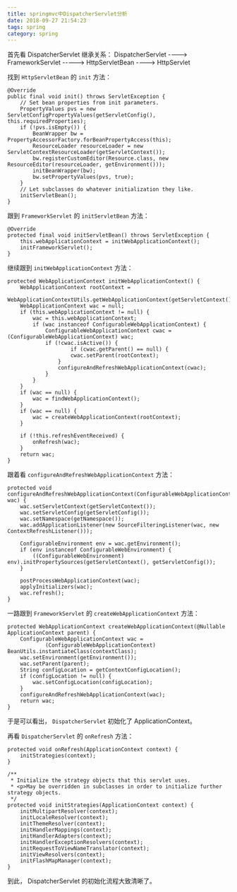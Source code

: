 ```yaml
---
title: springmvc中DispatcherServlet分析
date: 2018-09-27 21:54:23
tags: spring
category: spring
---
```


首先看 DispatcherServlet 继承关系：
DispatcherServlet ----> FrameworkServlet -----> HttpServletBean ----> HttpServlet

找到 `HttpServletBean` 的 `init` 方法：

    @Override
	public final void init() throws ServletException {
		// Set bean properties from init parameters.
		PropertyValues pvs = new ServletConfigPropertyValues(getServletConfig(), this.requiredProperties);
		if (!pvs.isEmpty()) {
            BeanWrapper bw = PropertyAccessorFactory.forBeanPropertyAccess(this);
            ResourceLoader resourceLoader = new ServletContextResourceLoader(getServletContext());
            bw.registerCustomEditor(Resource.class, new ResourceEditor(resourceLoader, getEnvironment()));
            initBeanWrapper(bw);
            bw.setPropertyValues(pvs, true);
		}
        // Let subclasses do whatever initialization they like.
		initServletBean();
	}

跟到 `FrameworkServlet` 的 `initServletBean` 方法：

    @Override
	protected final void initServletBean() throws ServletException {
        this.webApplicationContext = initWebApplicationContext();
        initFrameworkServlet();	
	}
继续跟到 `initWebApplicationContext` 方法：

    protected WebApplicationContext initWebApplicationContext() {
		WebApplicationContext rootContext =
				WebApplicationContextUtils.getWebApplicationContext(getServletContext());
		WebApplicationContext wac = null;
		if (this.webApplicationContext != null) {
			wac = this.webApplicationContext;
			if (wac instanceof ConfigurableWebApplicationContext) {
				ConfigurableWebApplicationContext cwac = (ConfigurableWebApplicationContext) wac;
				if (!cwac.isActive()) {
						if (cwac.getParent() == null) {
						cwac.setParent(rootContext);
					}
					configureAndRefreshWebApplicationContext(cwac);
				}
			}
		}
		if (wac == null) {
			wac = findWebApplicationContext();
		}
		if (wac == null) {
			wac = createWebApplicationContext(rootContext);
		}

		if (!this.refreshEventReceived) {
			onRefresh(wac);
		}
		return wac;
	}
跟着看 `configureAndRefreshWebApplicationContext` 方法：

    protected void configureAndRefreshWebApplicationContext(ConfigurableWebApplicationContext wac) {
		wac.setServletContext(getServletContext());
		wac.setServletConfig(getServletConfig());
		wac.setNamespace(getNamespace());
		wac.addApplicationListener(new SourceFilteringListener(wac, new ContextRefreshListener()));

		ConfigurableEnvironment env = wac.getEnvironment();
		if (env instanceof ConfigurableWebEnvironment) {
			((ConfigurableWebEnvironment) env).initPropertySources(getServletContext(), getServletConfig());
		}

		postProcessWebApplicationContext(wac);
		applyInitializers(wac);
		wac.refresh();
	}

一路跟到 `FrameworkServlet` 的 `createWebApplicationContext` 方法：

    protected WebApplicationContext createWebApplicationContext(@Nullable ApplicationContext parent) {
		ConfigurableWebApplicationContext wac =
				(ConfigurableWebApplicationContext) BeanUtils.instantiateClass(contextClass);
		wac.setEnvironment(getEnvironment());
		wac.setParent(parent);
		String configLocation = getContextConfigLocation();
		if (configLocation != null) {
			wac.setConfigLocation(configLocation);
		}
		configureAndRefreshWebApplicationContext(wac);
		return wac;
	}
于是可以看出， `DispatcherServlet` 初始化了 ApplicationContext。

再看 `DispatcherServlet` 的 `onRefresh` 方法：

	protected void onRefresh(ApplicationContext context) {
		initStrategies(context);
	}

	/**
	 * Initialize the strategy objects that this servlet uses.
	 * <p>May be overridden in subclasses in order to initialize further strategy objects.
	 */
	protected void initStrategies(ApplicationContext context) {
		initMultipartResolver(context);
		initLocaleResolver(context);
		initThemeResolver(context);
		initHandlerMappings(context);
		initHandlerAdapters(context);
		initHandlerExceptionResolvers(context);
		initRequestToViewNameTranslator(context);
		initViewResolvers(context);
		initFlashMapManager(context);
	}
到此， DispatcherServlet 的初始化流程大致清晰了。